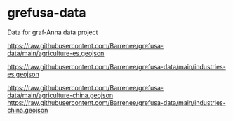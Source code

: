 # grefusa-data
Data for graf-Anna data project

https://raw.githubusercontent.com/Barrenee/grefusa-data/main/agriculture-es.geojson

https://raw.githubusercontent.com/Barrenee/grefusa-data/main/industries-es.geojson


https://raw.githubusercontent.com/Barrenee/grefusa-data/main/agriculture-china.geojson
https://raw.githubusercontent.com/Barrenee/grefusa-data/main/industries-china.geojson
